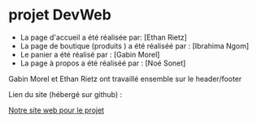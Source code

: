 # projet DevWeb

- La page d'accueil a été réalisée par: [Ethan Rietz]
- La page  de boutique (produits ) a été réaliséé par : [Ibrahima Ngom]
- Le  panier a été réalisé par : [Gabin Morel]
- La page à propos a été réaliséé par : [Noé Sonet]

Gabin Morel et Ethan Rietz ont travaillé ensemble sur le header/footer

Lien du site (hébergé sur github) : 


[Notre site web pour le projet](https://noe-sonet.github.io/projet-html/) 

